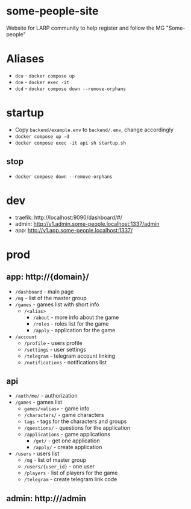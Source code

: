 # some-people-site

Website for LARP community to help register and follow the MG "Some-people"

# Aliases

- `dcu` - `docker compose up`
- `dce` - `docker exec -it`
- `dcd` - `docker compose down --remove-orphans`

# startup

- Copy `backend/example.env` to `backend/.env`, change accordingly
- `docker compose up -d`
- `docker compose exec -it api sh startup.sh`

## stop

- `docker compose down --remove-orphans`

# dev

- traefik: http://localhost:9090/dashboard/#/
- admin: http://v1.admin.some-people.localhost:1337/admin
- app: http://v1.app.some-people.localhost:1337/

# prod

## app: http://{domain}/

- `/dashboard` - main page
- `/mg` - list of the master group
- `/games` - games list with short info
    - `/<alias>`
        - `/about` - more info about the game
        - `/roles` - roles list for the game
        - `/apply` - application for the game
- `/account`
    - `/profile` - users profile
    - `/settings` - user settings
    - `/telegram` - telegram account linking
    - `/notifications` - notifications list

## api

- `/auth/me/` - authorization
- `/games` - games list
    - `games/<alias>` - game info
    - `/characters/` - game characters
    - `tags` - tags for the characters and groups
    - `/questions/` - questions for the application
    - `/applications` - game applications
        - `/get/` - get one application
        - `/apply/` - create application
- `/users` - users list
    - `/mg` - list of master group
    - `/users/{user_id}` - one user
    - `/players` - list of players for the game
    - `/telegram` - create telegram link code

## admin: http://<domain>/admin